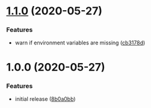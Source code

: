 # [1.1.0](https://github.com/seibert-io/heyday-releases/compare/v1.0.0...v1.1.0) (2020-05-27)

### Features

- warn if environment variables are missing ([cb3178d](https://github.com/seibert-io/heyday-releases/commit/cb3178d))

# 1.0.0 (2020-05-27)

### Features

- initial release ([8b0a0bb](https://github.com/seibert-io/heyday-releases/commit/8b0a0bb))
